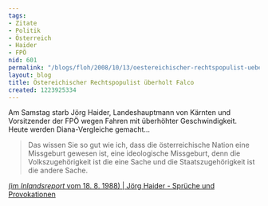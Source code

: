 ```yaml
---
tags:
- Zitate
- Politik
- Österreich
- Haider
- FPÖ
nid: 601
permalink: "/blogs/floh/2008/10/13/oestereichischer-rechtspopulist-ueberholt-falco.html"
layout: blog
title: Östereichischer Rechtspopulist überholt Falco
created: 1223925334
---
```

<p>Am Samstag starb J&ouml;rg Haider, Landeshauptmann von Kärnten und Vorsitzender der FP&Ouml; wegen Fahren mit &uuml;berh&ouml;hter Geschwindigkeit. <br />Heute werden Diana-Vergleiche gemacht...</p> <blockquote><p>Das wissen 			 Sie so gut wie ich, dass die &ouml;sterreichische Nation eine Missgeburt 			 gewesen ist, eine ideologische Missgeburt, denn die Volkszugeh&ouml;rigkeit ist 			 die eine Sache und die Staatszugeh&ouml;rigkeit ist die andere Sache.</p></blockquote><a href="http://www.aip.de/~weber/doku/weiterhaiderzitat.htm">(im 			 <i>Inlandsreport</i> vom 18. 8. 1988) | J&ouml;rg Haider - Spr&uuml;che und Provokationen </a><p>&nbsp;</p>
